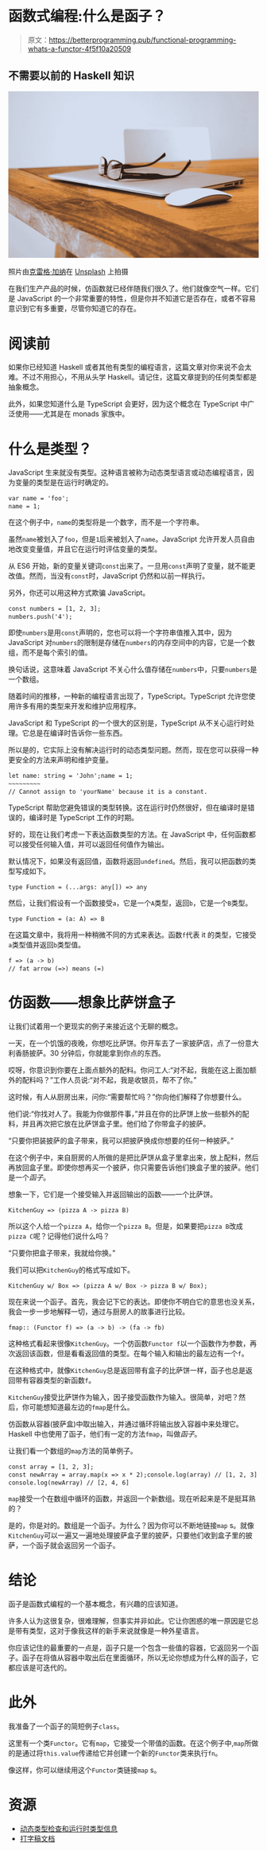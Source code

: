 # 函数式编程:什么是函子？

> 原文：<https://betterprogramming.pub/functional-programming-whats-a-functor-4f5f10a20509>

## 不需要以前的 Haskell 知识

![](img/761b134ce83173c128115f7042da05b0.png)

照片由[克雷格·加纳](https://unsplash.com/@craiggarner?utm_source=medium&utm_medium=referral)在 [Unsplash](https://unsplash.com?utm_source=medium&utm_medium=referral) 上拍摄

在我们生产产品的时候，仿函数就已经伴随我们很久了。他们就像空气一样。它们是 JavaScript 的一个非常重要的特性，但是你并不知道它是否存在，或者不容易意识到它有多重要，尽管你知道它的存在。

# 阅读前

如果你已经知道 Haskell 或者其他有类型的编程语言，这篇文章对你来说不会太难。不过不用担心，不用从头学 Haskell。请记住，这篇文章提到的任何类型都是抽象概念。

此外，如果您知道什么是 TypeScript 会更好，因为这个概念在 TypeScript 中广泛使用——尤其是在 monads 家族中。

# 什么是类型？

JavaScript 生来就没有类型。这种语言被称为动态类型语言或动态编程语言，因为变量的类型是在运行时确定的。

```
var name = 'foo';
name = 1;
```

在这个例子中，`name`的类型将是一个数字，而不是一个字符串。

虽然`name`被划入了`foo`，但是`1`后来被划入了`name`。JavaScript 允许开发人员自由地改变变量值，并且它在运行时评估变量的类型。

从 ES6 开始，新的变量关键词`const`出来了。一旦用`const`声明了变量，就不能更改值。然而，当没有`const`时，JavaScript 仍然和以前一样执行。

另外，你还可以用这种方式欺骗 JavaScript。

```
const numbers = [1, 2, 3];
numbers.push('4');
```

即使`numbers`是用`const`声明的，您也可以将一个字符串值推入其中，因为 JavaScript 对`numbers`的限制是存储在`numbers`的内存空间中的内容，它是一个数组，而不是每个索引的值。

换句话说，这意味着 JavaScript 不关心什么值存储在`numbers`中，只要`numbers`是一个数组。

随着时间的推移，一种新的编程语言出现了，TypeScript。TypeScript 允许您使用许多有用的类型来开发和维护应用程序。

JavaScript 和 TypeScript 的一个很大的区别是，TypeScript 从不关心运行时处理。它总是在编译时告诉你一些东西。

所以是的，它实际上没有解决运行时的动态类型问题。然而，现在您可以获得一种更安全的方法来声明和维护变量。

```
let name: string = 'John';name = 1;
~~~~~~~~~
// Cannot assign to 'yourName' because it is a constant.
```

TypeScript 帮助您避免错误的类型转换。这在运行时仍然很好，但在编译时是错误的，编译时是 TypeScript 工作的时期。

好的，现在让我们考虑一下表达函数类型的方法。在 JavaScript 中，任何函数都可以接受任何输入值，并可以返回任何值作为输出。

默认情况下，如果没有返回值，函数将返回`undefined`。然后，我可以把函数的类型写成如下。

```
type Function = (...args: any[]) => any
```

然后，让我们假设有一个函数接受`a`，它是一个`A`类型，返回`b`，它是一个`B`类型。

```
type Function = (a: A) => B
```

在这篇文章中，我将用一种稍微不同的方式来表达。函数`f`代表 it 的类型，它接受`a`类型值并返回`b`类型值。

```
f => (a -> b)
// fat arrow (=>) means (=)
```

# 仿函数——想象比萨饼盒子

让我们试着用一个更现实的例子来接近这个无聊的概念。

一天，在一个饥饿的夜晚，你想吃比萨饼。你开车去了一家披萨店，点了一份意大利香肠披萨。30 分钟后，你就能拿到你点的东西。

哎呀，你意识到你要在上面点额外的配料。你问工人:“对不起，我能在这上面加额外的配料吗？”工作人员说:“对不起，我是收银员，帮不了你。”

这时候，有人从厨房出来，问你:“需要帮忙吗？”你向他们解释了你想要什么。

他们说:“你找对人了。我能为你做那件事，”并且在你的比萨饼上放一些额外的配料，并且再次把它放在比萨饼盒子里。他们给了你带盒子的披萨。

“只要你把装披萨的盒子带来，我可以把披萨换成你想要的任何一种披萨。”

在这个例子中，来自厨房的人所做的是把比萨饼从盒子里拿出来，放上配料，然后再放回盒子里。即使你想再买一个披萨，你只需要告诉他们换盒子里的披萨。他们是一个*函子*。

想象一下，它们是一个接受输入并返回输出的函数——一个比萨饼。

```
KitchenGuy => (pizza A -> pizza B)
```

所以这个人给一个`pizza A`，给你一个`pizza B`。但是，如果要把`pizza B`改成`pizza C`呢？记得他们说什么吗？

“只要你把盒子带来，我就给你换。”

我们可以把`KitchenGuy`的格式写成如下。

```
KitchenGuy w/ Box => (pizza A w/ Box -> pizza B w/ Box);
```

现在来说一个函子。首先，我会记下它的表达。即使你不明白它的意思也没关系，我会一步一步地解释一切，通过与厨房人的故事进行比较。

```
fmap:: (Functor f) => (a -> b) -> (fa -> fb)
```

这种格式看起来很像`KitchenGuy`。一个仿函数`Functor f`以一个函数作为参数，再次返回该函数，但是看看返回值的类型。在每个输入和输出的最左边有一个`f`。

在这种格式中，就像`KitchenGuy`总是返回带有盒子的比萨饼一样，函子也总是返回带有容器类型的新函数`f`。

`KitchenGuy`接受比萨饼作为输入，因子接受函数作为输入。很简单，对吧？然后，你可能想知道最左边的`fmap`是什么。

仿函数从容器(披萨盒)中取出输入，并通过循环将输出放入容器中来处理它。Haskell 中也使用了函子，他们有一定的方法`fmap`，叫做*函子*。

让我们看一个数组的`map`方法的简单例子。

```
const array = [1, 2, 3];
const newArray = array.map(x => x * 2);console.log(array) // [1, 2, 3]
console.log(newArray) // [2, 4, 6]
```

`map`接受一个在数组中循环的函数，并返回一个新数组。现在听起来是不是挺耳熟的？

是的，你是对的。数组是一个函子。为什么？因为你可以不断地链接`map` s。就像`KitchenGuy`可以一遍又一遍地处理披萨盒子里的披萨，只要他们收到盒子里的披萨，一个函子就会返回另一个函子。

# 结论

函子是函数式编程的一个基本概念，有兴趣的应该知道。

许多人认为这很复杂，很难理解，但事实并非如此。它让你困惑的唯一原因是它总是带有类型，这对于像我这样的新手来说就像是一种外星语言。

你应该记住的最重要的一点是，函子只是一个包含一些值的容器，它返回另一个函子。函子在将值从容器中取出后在里面循环，所以无论你想成为什么样的函子，它都应该是可迭代的。

# 此外

我准备了一个函子的简短例子`class`。

这里有一个类`Functor`。它有`map`，它接受一个带值的函数。在这个例子中,`map`所做的是通过将`this.value`传递给它并创建一个新的`Functor`类来执行`fn`。

像这样，你可以继续用这个`Functor`类链接`map` s。

# 资源

*   [动态类型检查和运行时类型信息](https://en.wikipedia.org/wiki/Type_system#DYNAMIC)
*   [打字稿文档](https://www.typescriptlang.org/)
